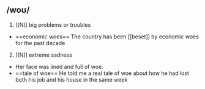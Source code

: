 ## /woʊ/
1. [[N]]
big problems or troubles

- ==economic woes==
The country has been [[beset]] by economic woes for the past decade

2. [[N]]
extreme sadness

- Her face was lined and full of woe.
- ==tale of woe== 
He told me a real tale of woe about how he had lost both his job and his house in the same week